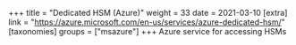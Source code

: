 +++
title = "Dedicated HSM (Azure)"
weight = 33
date = 2021-03-10
[extra]
link = "https://azure.microsoft.com/en-us/services/azure-dedicated-hsm/"
[taxonomies]
groups = ["msazure"]
+++
Azure service for accessing HSMs

